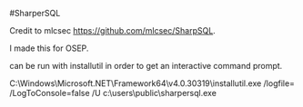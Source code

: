 #SharperSQL


Credit to mlcsec https://github.com/mlcsec/SharpSQL.

I made this for OSEP. 

can be run with installutil in order to get an interactive command prompt.

C:\Windows\Microsoft.NET\Framework64\v4.0.30319\installutil.exe /logfile= /LogToConsole=false /U c:\users\public\sharpersql.exe
